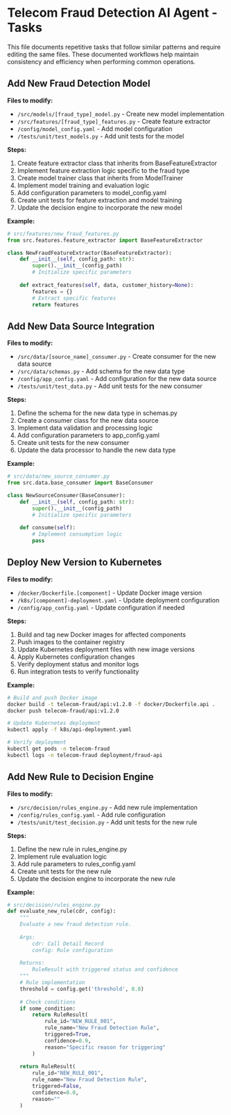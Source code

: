 # Telecom Fraud Detection AI Agent - Tasks

This file documents repetitive tasks that follow similar patterns and require editing the same files. These documented workflows help maintain consistency and efficiency when performing common operations.

## Add New Fraud Detection Model

**Files to modify:**
- `/src/models/[fraud_type]_model.py` - Create new model implementation
- `/src/features/[fraud_type]_features.py` - Create feature extractor
- `/config/model_config.yaml` - Add model configuration
- `/tests/unit/test_models.py` - Add unit tests for the model

**Steps:**
1. Create feature extractor class that inherits from BaseFeatureExtractor
2. Implement feature extraction logic specific to the fraud type
3. Create model trainer class that inherits from ModelTrainer
4. Implement model training and evaluation logic
5. Add configuration parameters to model_config.yaml
6. Create unit tests for feature extraction and model training
7. Update the decision engine to incorporate the new model

**Example:**
```python
# src/features/new_fraud_features.py
from src.features.feature_extractor import BaseFeatureExtractor

class NewFraudFeatureExtractor(BaseFeatureExtractor):
    def __init__(self, config_path: str):
        super().__init__(config_path)
        # Initialize specific parameters
        
    def extract_features(self, data, customer_history=None):
        features = {}
        # Extract specific features
        return features
```

## Add New Data Source Integration

**Files to modify:**
- `/src/data/[source_name]_consumer.py` - Create consumer for the new data source
- `/src/data/schemas.py` - Add schema for the new data type
- `/config/app_config.yaml` - Add configuration for the new data source
- `/tests/unit/test_data.py` - Add unit tests for the new consumer

**Steps:**
1. Define the schema for the new data type in schemas.py
2. Create a consumer class for the new data source
3. Implement data validation and processing logic
4. Add configuration parameters to app_config.yaml
5. Create unit tests for the new consumer
6. Update the data processor to handle the new data type

**Example:**
```python
# src/data/new_source_consumer.py
from src.data.base_consumer import BaseConsumer

class NewSourceConsumer(BaseConsumer):
    def __init__(self, config_path: str):
        super().__init__(config_path)
        # Initialize specific parameters
        
    def consume(self):
        # Implement consumption logic
        pass
```

## Deploy New Version to Kubernetes

**Files to modify:**
- `/docker/Dockerfile.[component]` - Update Docker image version
- `/k8s/[component]-deployment.yaml` - Update deployment configuration
- `/config/app_config.yaml` - Update configuration if needed

**Steps:**
1. Build and tag new Docker images for affected components
2. Push images to the container registry
3. Update Kubernetes deployment files with new image versions
4. Apply Kubernetes configuration changes
5. Verify deployment status and monitor logs
6. Run integration tests to verify functionality

**Example:**
```bash
# Build and push Docker image
docker build -t telecom-fraud/api:v1.2.0 -f docker/Dockerfile.api .
docker push telecom-fraud/api:v1.2.0

# Update Kubernetes deployment
kubectl apply -f k8s/api-deployment.yaml

# Verify deployment
kubectl get pods -n telecom-fraud
kubectl logs -n telecom-fraud deployment/fraud-api
```

## Add New Rule to Decision Engine

**Files to modify:**
- `/src/decision/rules_engine.py` - Add new rule implementation
- `/config/rules_config.yaml` - Add rule configuration
- `/tests/unit/test_decision.py` - Add unit tests for the new rule

**Steps:**
1. Define the new rule in rules_engine.py
2. Implement rule evaluation logic
3. Add rule parameters to rules_config.yaml
4. Create unit tests for the new rule
5. Update the decision engine to incorporate the new rule

**Example:**
```python
# src/decision/rules_engine.py
def evaluate_new_rule(cdr, config):
    """
    Evaluate a new fraud detection rule.
    
    Args:
        cdr: Call Detail Record
        config: Rule configuration
        
    Returns:
        RuleResult with triggered status and confidence
    """
    # Rule implementation
    threshold = config.get('threshold', 0.8)
    
    # Check conditions
    if some_condition:
        return RuleResult(
            rule_id="NEW_RULE_001",
            rule_name="New Fraud Detection Rule",
            triggered=True,
            confidence=0.9,
            reason="Specific reason for triggering"
        )
    
    return RuleResult(
        rule_id="NEW_RULE_001",
        rule_name="New Fraud Detection Rule",
        triggered=False,
        confidence=0.0,
        reason=""
    )